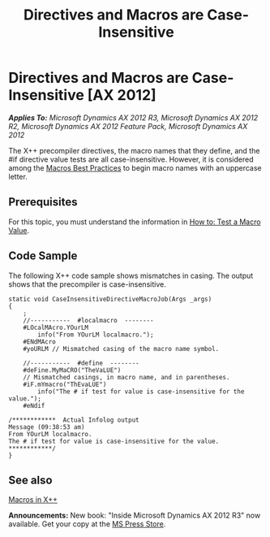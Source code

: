 ﻿---
title: Directives and Macros are Case-Insensitive
TOCTitle: Directives and Macros are Case-Insensitive
ms:assetid: d6b1f063-7d01-41f7-b2ed-06e7c326bf99
ms:mtpsurl: https://msdn.microsoft.com/en-us/library/Cc197122(v=AX.60)
ms:contentKeyID: 35252058
ms.date: 05/18/2015
mtps_version: v=AX.60
---

# Directives and Macros are Case-Insensitive [AX 2012]


_**Applies To:** Microsoft Dynamics AX 2012 R3, Microsoft Dynamics AX 2012 R2, Microsoft Dynamics AX 2012 Feature Pack, Microsoft Dynamics AX 2012_

The X++ precompiler directives, the macro names that they define, and the \#if directive value tests are all case-insensitive. However, it is considered among the [Macros Best Practices](macros-best-practices.md) to begin macro names with an uppercase letter.

## Prerequisites

For this topic, you must understand the information in [How to: Test a Macro Value](how-to-test-a-macro-value.md).

## Code Sample

The following X++ code sample shows mismatches in casing. The output shows that the precompiler is case-insensitive.

    static void CaseInsensitiveDirectiveMacroJob(Args _args)
    {
        ;
        //-----------  #localmacro  --------
        #LOcalMAcro.YOurLM
            info("From YOurLM localmacro.");
        #ENdMAcro
        #yoURLM // Mismatched casing of the macro name symbol.
    
        //-----------  #define  --------
        #deFine.MyMaCRO("TheVaLUE")
        // Mismatched casings, in macro name, and in parentheses.
        #iF.mYmacro("ThEvaLUE")
            info("The # if test for value is case-insensitive for the value.");
        #eNdif
    
    /************  Actual Infolog output
    Message (09:38:53 am)
    From YOurLM localmacro.
    The # if test for value is case-insensitive for the value.
    ************/
    }

## See also

[Macros in X++](macros-in-x.md)

  
**Announcements:** New book: "Inside Microsoft Dynamics AX 2012 R3" now available. Get your copy at the [MS Press Store](https://www.microsoftpressstore.com/store/inside-microsoft-dynamics-ax-2012-r3-9780735685109).

